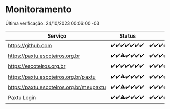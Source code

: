 # Monitoramento

Última verificação: 24/10/2023 00:06:00 -03

|Serviço|Status|Últimas 24h|
|---|---|---|
|https://github.com|<span title="2023-10-17: OK=24">✔️</span><span title="2023-10-18: OK=24">✔️</span><span title="2023-10-19: OK=24">✔️</span><span title="2023-10-20: OK=24">✔️</span><span title="2023-10-21: OK=24">✔️</span><span title="2023-10-22: OK=24">✔️</span><span title="2023-10-23: OK=3">✔️</span>|<span title="23/10/2023 00:06:00 -03 : 200">✔️</span><span title="23/10/2023 01:07:00 -03 : 200">✔️</span><span title="23/10/2023 02:06:00 -03 : 200">✔️</span><span title="23/10/2023 03:08:00 -03 : 200">✔️</span><span title="23/10/2023 04:06:00 -03 : 200">✔️</span><span title="23/10/2023 05:09:00 -03 : 200">✔️</span><span title="23/10/2023 06:06:00 -03 : 200">✔️</span><span title="23/10/2023 07:06:00 -03 : 200">✔️</span><span title="23/10/2023 08:03:00 -03 : 200">✔️</span><span title="23/10/2023 09:11:00 -03 : 200">✔️</span><span title="23/10/2023 10:09:00 -03 : 200">✔️</span><span title="23/10/2023 11:05:00 -03 : 200">✔️</span><span title="23/10/2023 12:06:00 -03 : 200">✔️</span><span title="23/10/2023 13:07:00 -03 : 200">✔️</span><span title="23/10/2023 14:05:00 -03 : 200">✔️</span><span title="23/10/2023 15:06:00 -03 : 200">✔️</span><span title="23/10/2023 16:03:00 -03 : 200">✔️</span><span title="23/10/2023 17:04:00 -03 : 200">✔️</span><span title="23/10/2023 18:03:00 -03 : 200">✔️</span><span title="23/10/2023 19:04:00 -03 : 200">✔️</span><span title="23/10/2023 20:05:00 -03 : 200">✔️</span><span title="23/10/2023 21:29:00 -03 : 200">✔️</span><span title="23/10/2023 22:40:00 -03 : 200">✔️</span><span title="23/10/2023 23:14:00 -03 : 200">✔️</span><span title="24/10/2023 00:06:00 -03 : 200">✔️</span>|
|https://paxtu.escoteiros.org.br|<span title="2023-10-17: OK=24">✔️</span><span title="2023-10-18: OK=24">✔️</span><span title="2023-10-19: OK=23, Falhas=1">⚠️</span><span title="2023-10-20: OK=24">✔️</span><span title="2023-10-21: OK=24">✔️</span><span title="2023-10-22: OK=24">✔️</span><span title="2023-10-23: OK=3">✔️</span>|<span title="23/10/2023 00:06:00 -03 : 200">✔️</span><span title="23/10/2023 01:07:00 -03 : 200">✔️</span><span title="23/10/2023 02:06:00 -03 : 200">✔️</span><span title="23/10/2023 03:08:00 -03 : 200">✔️</span><span title="23/10/2023 04:06:00 -03 : 200">✔️</span><span title="23/10/2023 05:09:00 -03 : 200">✔️</span><span title="23/10/2023 06:06:00 -03 : 200">✔️</span><span title="23/10/2023 07:06:00 -03 : 200">✔️</span><span title="23/10/2023 08:03:00 -03 : 200">✔️</span><span title="23/10/2023 09:11:00 -03 : 200">✔️</span><span title="23/10/2023 10:09:00 -03 : 200">✔️</span><span title="23/10/2023 11:05:00 -03 : 200">✔️</span><span title="23/10/2023 12:06:00 -03 : 200">✔️</span><span title="23/10/2023 13:07:00 -03 : 200">✔️</span><span title="23/10/2023 14:05:00 -03 : 200">✔️</span><span title="23/10/2023 15:06:00 -03 : 200">✔️</span><span title="23/10/2023 16:03:00 -03 : 200">✔️</span><span title="23/10/2023 17:04:00 -03 : 200">✔️</span><span title="23/10/2023 18:03:00 -03 : 200">✔️</span><span title="23/10/2023 19:04:00 -03 : 200">✔️</span><span title="23/10/2023 20:05:00 -03 : 200">✔️</span><span title="23/10/2023 21:29:00 -03 : 200">✔️</span><span title="23/10/2023 22:40:00 -03 : 200">✔️</span><span title="23/10/2023 23:14:00 -03 : 200">✔️</span><span title="24/10/2023 00:06:00 -03 : 200">✔️</span>|
|https://escoteiros.org.br|<span title="2023-10-17: OK=24">✔️</span><span title="2023-10-18: OK=24">✔️</span><span title="2023-10-19: OK=24">✔️</span><span title="2023-10-20: OK=24">✔️</span><span title="2023-10-21: OK=24">✔️</span><span title="2023-10-22: OK=24">✔️</span><span title="2023-10-23: OK=3">✔️</span>|<span title="23/10/2023 00:06:00 -03 : 200">✔️</span><span title="23/10/2023 01:07:00 -03 : 200">✔️</span><span title="23/10/2023 02:06:00 -03 : 200">✔️</span><span title="23/10/2023 03:08:00 -03 : 200">✔️</span><span title="23/10/2023 04:06:00 -03 : 200">✔️</span><span title="23/10/2023 05:09:00 -03 : 200">✔️</span><span title="23/10/2023 06:06:00 -03 : 200">✔️</span><span title="23/10/2023 07:06:00 -03 : 200">✔️</span><span title="23/10/2023 08:03:00 -03 : 200">✔️</span><span title="23/10/2023 09:11:00 -03 : 200">✔️</span><span title="23/10/2023 10:09:00 -03 : 200">✔️</span><span title="23/10/2023 11:05:00 -03 : 200">✔️</span><span title="23/10/2023 12:06:00 -03 : 200">✔️</span><span title="23/10/2023 13:07:00 -03 : 200">✔️</span><span title="23/10/2023 14:05:00 -03 : 200">✔️</span><span title="23/10/2023 15:06:00 -03 : 200">✔️</span><span title="23/10/2023 16:03:00 -03 : 200">✔️</span><span title="23/10/2023 17:04:00 -03 : 200">✔️</span><span title="23/10/2023 18:03:00 -03 : 200">✔️</span><span title="23/10/2023 19:04:00 -03 : 200">✔️</span><span title="23/10/2023 20:05:00 -03 : 200">✔️</span><span title="23/10/2023 21:29:00 -03 : 200">✔️</span><span title="23/10/2023 22:40:00 -03 : 200">✔️</span><span title="23/10/2023 23:14:00 -03 : 200">✔️</span><span title="24/10/2023 00:06:00 -03 : 200">✔️</span>|
|https://paxtu.escoteiros.org.br/paxtu|<span title="2023-10-17: OK=24">✔️</span><span title="2023-10-18: OK=24">✔️</span><span title="2023-10-19: OK=23, Falhas=1">⚠️</span><span title="2023-10-20: OK=24">✔️</span><span title="2023-10-21: OK=24">✔️</span><span title="2023-10-22: OK=24">✔️</span><span title="2023-10-23: OK=3">✔️</span>|<span title="23/10/2023 00:06:00 -03 : 200">✔️</span><span title="23/10/2023 01:07:00 -03 : 200">✔️</span><span title="23/10/2023 02:06:00 -03 : 200">✔️</span><span title="23/10/2023 03:08:00 -03 : 200">✔️</span><span title="23/10/2023 04:06:00 -03 : 200">✔️</span><span title="23/10/2023 05:09:00 -03 : 200">✔️</span><span title="23/10/2023 06:06:00 -03 : 200">✔️</span><span title="23/10/2023 07:06:00 -03 : 200">✔️</span><span title="23/10/2023 08:03:00 -03 : 200">✔️</span><span title="23/10/2023 09:11:00 -03 : 200">✔️</span><span title="23/10/2023 10:09:00 -03 : 200">✔️</span><span title="23/10/2023 11:05:00 -03 : 200">✔️</span><span title="23/10/2023 12:06:00 -03 : 200">✔️</span><span title="23/10/2023 13:07:00 -03 : 200">✔️</span><span title="23/10/2023 14:05:00 -03 : 200">✔️</span><span title="23/10/2023 15:06:00 -03 : 200">✔️</span><span title="23/10/2023 16:03:00 -03 : 200">✔️</span><span title="23/10/2023 17:04:00 -03 : 200">✔️</span><span title="23/10/2023 18:03:00 -03 : 200">✔️</span><span title="23/10/2023 19:04:00 -03 : 200">✔️</span><span title="23/10/2023 20:05:00 -03 : 200">✔️</span><span title="23/10/2023 21:29:00 -03 : 200">✔️</span><span title="23/10/2023 22:40:00 -03 : 200">✔️</span><span title="23/10/2023 23:14:00 -03 : 200">✔️</span><span title="24/10/2023 00:06:00 -03 : 200">✔️</span>|
|https://paxtu.escoteiros.org.br/meupaxtu|<span title="2023-10-17: OK=24">✔️</span><span title="2023-10-18: OK=24">✔️</span><span title="2023-10-19: OK=23, Falhas=1">⚠️</span><span title="2023-10-20: OK=24">✔️</span><span title="2023-10-21: OK=24">✔️</span><span title="2023-10-22: OK=24">✔️</span><span title="2023-10-23: OK=3">✔️</span>|<span title="23/10/2023 00:06:00 -03 : 200">✔️</span><span title="23/10/2023 01:07:00 -03 : 200">✔️</span><span title="23/10/2023 02:06:00 -03 : 200">✔️</span><span title="23/10/2023 03:08:00 -03 : 200">✔️</span><span title="23/10/2023 04:06:00 -03 : 200">✔️</span><span title="23/10/2023 05:09:00 -03 : 200">✔️</span><span title="23/10/2023 06:06:00 -03 : 200">✔️</span><span title="23/10/2023 07:06:00 -03 : 200">✔️</span><span title="23/10/2023 08:04:00 -03 : 200">✔️</span><span title="23/10/2023 09:11:00 -03 : 200">✔️</span><span title="23/10/2023 10:09:00 -03 : 200">✔️</span><span title="23/10/2023 11:05:00 -03 : 200">✔️</span><span title="23/10/2023 12:06:00 -03 : 200">✔️</span><span title="23/10/2023 13:07:00 -03 : 200">✔️</span><span title="23/10/2023 14:05:00 -03 : 200">✔️</span><span title="23/10/2023 15:06:00 -03 : 200">✔️</span><span title="23/10/2023 16:03:00 -03 : 200">✔️</span><span title="23/10/2023 17:04:00 -03 : 200">✔️</span><span title="23/10/2023 18:04:00 -03 : 200">✔️</span><span title="23/10/2023 19:04:00 -03 : 200">✔️</span><span title="23/10/2023 20:05:00 -03 : 200">✔️</span><span title="23/10/2023 21:29:00 -03 : 200">✔️</span><span title="23/10/2023 22:40:00 -03 : 200">✔️</span><span title="23/10/2023 23:14:00 -03 : 200">✔️</span><span title="24/10/2023 00:06:00 -03 : 200">✔️</span>|
|Paxtu Login|<span title="2023-10-17: OK=24">✔️</span><span title="2023-10-18: OK=24">✔️</span><span title="2023-10-19: OK=23, Falhas=1">⚠️</span><span title="2023-10-20: OK=24">✔️</span><span title="2023-10-21: OK=24">✔️</span><span title="2023-10-22: OK=24">✔️</span><span title="2023-10-23: OK=3">✔️</span>|<span title="23/10/2023 00:06:00 -03 : 200">✔️</span><span title="23/10/2023 01:07:00 -03 : 200">✔️</span><span title="23/10/2023 02:06:00 -03 : 200">✔️</span><span title="23/10/2023 03:08:00 -03 : 200">✔️</span><span title="23/10/2023 04:06:00 -03 : 200">✔️</span><span title="23/10/2023 05:09:00 -03 : 200">✔️</span><span title="23/10/2023 06:06:00 -03 : 200">✔️</span><span title="23/10/2023 07:06:00 -03 : 200">✔️</span><span title="23/10/2023 08:04:00 -03 : 200">✔️</span><span title="23/10/2023 09:11:00 -03 : 200">✔️</span><span title="23/10/2023 10:09:00 -03 : 200">✔️</span><span title="23/10/2023 11:05:00 -03 : 200">✔️</span><span title="23/10/2023 12:06:00 -03 : 200">✔️</span><span title="23/10/2023 13:07:00 -03 : 200">✔️</span><span title="23/10/2023 14:05:00 -03 : 200">✔️</span><span title="23/10/2023 15:06:00 -03 : 200">✔️</span><span title="23/10/2023 16:03:00 -03 : 200">✔️</span><span title="23/10/2023 17:04:00 -03 : 200">✔️</span><span title="23/10/2023 18:04:00 -03 : 200">✔️</span><span title="23/10/2023 19:04:00 -03 : 200">✔️</span><span title="23/10/2023 20:05:00 -03 : 200">✔️</span><span title="23/10/2023 21:29:00 -03 : 200">✔️</span><span title="23/10/2023 22:40:00 -03 : 200">✔️</span><span title="23/10/2023 23:14:00 -03 : 200">✔️</span><span title="24/10/2023 00:06:00 -03 : 200">✔️</span>|
